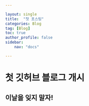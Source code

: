 ```yaml
---

layout: single
title:  "첫 포스팅"
categories: Blog
tag: [Blog]
toc: true
author_profile: false
sidebar:
    nav: "docs"

---
```


# 첫 깃허브 블로그 개시
## 이날을 잊지 말자! 

